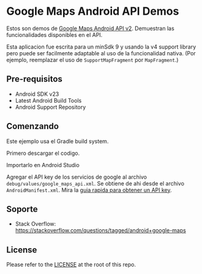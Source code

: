 Google Maps Android API Demos
===================================

Estos son demos de [Google Maps Android API v2](https://developers.google.com/maps/documentation/android-api/).
Demuestran las funcionalidades disponibles en el API.

Esta aplicacion fue escrita para un minSdk 9 y usando la v4 support library pero puede ser facilmente adaptable al uso de la funcionalidad nativa.
(Por ejemplo, reemplazar el uso de ``SupportMapFragment`` por ``MapFragment``.)

Pre-requisitos
--------------

- Android SDK v23
- Latest Android Build Tools
- Android Support Repository

Comenzando
---------------

Este ejemplo usa el Gradle build system.

Primero descargar el codigo.

Importarlo en Android Studio

Agregar el API key de los servicios de google al archivo `debug/values/google_maps_api.xml`.
Se obtiene de ahi desde el archivo `AndroidManifest.xml`.
Mira la [guia rapida para obtener un API key](https://developers.google.com/maps/documentation/android-api/signup).

Soporte
-------

- Stack Overflow: https://stackoverflow.com/questions/tagged/android+google-maps

License
-------

Please refer to the [LICENSE](https://github.com/googlemaps/android-samples/blob/master/LICENSE) at the root of this repo.
